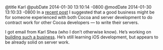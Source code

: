 @title Karl
@pubDate 2014-01-30 13:10:14 -0800
@modDate 2014-01-30 13:10:33 -0800
In a [recent post](http://inessential.com/2014/01/29/dave_and_node) I suggested that a good business might be for someone experienced with both Cocoa and server development to do contract work for other Cocoa developers — to write their servers.

I got email from Karl Shea (who I don’t otherwise know). He’s working on [building such a business](http://weilstreet.com/services). He’s still learning iOS development, but appears to be already solid on server work.
